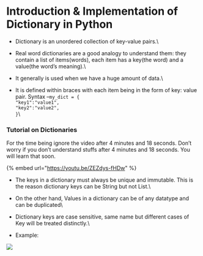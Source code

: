 # Introduction & Implementation of Dictionary in Python

* Dictionary is an unordered collection of key-value pairs.\
   
* Real word dictionaries are a good analogy to understand them: they contain a list of items(words), each item has a key(the word) and a value(the word’s meaning).\

* It generally is used when we have a huge amount of data.\
   
* It is defined within braces with each item being in the form of key: value pair. Syntax –`my_dict = {`\
  `"key1":"value1",`\
  `"key2":"value2",`\
  `}`\


### Tutorial on Dictionaries

For the time being ignore the video after 4 minutes and 18 seconds. Don’t worry if you don’t understand stuffs after 4 minutes and 18 seconds. You will learn that soon.

{% embed url="https://youtu.be/ZEZdys-fHDw" %}

* The keys in a dictionary must always be unique and immutable. This is the reason dictionary keys can be String but not List.\

* On the other hand, Values in a dictionary can be of any datatype and can be duplicated\

* Dictionary keys are case sensitive, same name but different cases of Key will be treated distinctly.\

* Example:

![](https://lh3.googleusercontent.com/A87P6ecUQexzrS0lid1kjCWlUqpcc7av8vVpkn7BiHvMyxgRWilYil4T2l1jIGt7xZFEKp2CLZS5HbCruR5HZnIEft6uvD-mYNbopWS6w-dF85Y-MgBP6GvQqHIuNyIs1A20ujORpHk=s0)
